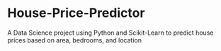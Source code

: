 # House-Price-Predictor
A Data Science project using Python and Scikit-Learn to predict house prices based on area, bedrooms, and location
